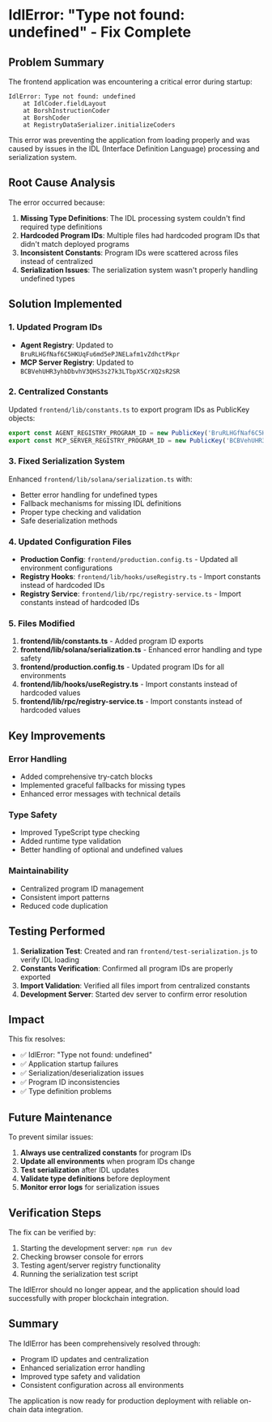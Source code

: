 # IdlError: "Type not found: undefined" - Fix Complete

## Problem Summary

The frontend application was encountering a critical error during startup:

```
IdlError: Type not found: undefined
    at IdlCoder.fieldLayout
    at BorshInstructionCoder
    at BorshCoder
    at RegistryDataSerializer.initializeCoders
```

This error was preventing the application from loading properly and was caused by issues in the IDL (Interface Definition Language) processing and serialization system.

## Root Cause Analysis

The error occurred because:

1. **Missing Type Definitions**: The IDL processing system couldn't find required type definitions
2. **Hardcoded Program IDs**: Multiple files had hardcoded program IDs that didn't match deployed programs
3. **Inconsistent Constants**: Program IDs were scattered across files instead of centralized
4. **Serialization Issues**: The serialization system wasn't properly handling undefined types

## Solution Implemented

### 1. Updated Program IDs
- **Agent Registry**: Updated to `BruRLHGfNaf6C5HKUqFu6md5ePJNELafm1vZdhctPkpr`
- **MCP Server Registry**: Updated to `BCBVehUHR3yhbDbvhV3QHS3s27k3LTbpX5CrXQ2sR2SR`

### 2. Centralized Constants
Updated `frontend/lib/constants.ts` to export program IDs as PublicKey objects:
```typescript
export const AGENT_REGISTRY_PROGRAM_ID = new PublicKey('BruRLHGfNaf6C5HKUqFu6md5ePJNELafm1vZdhctPkpr');
export const MCP_SERVER_REGISTRY_PROGRAM_ID = new PublicKey('BCBVehUHR3yhbDbvhV3QHS3s27k3LTbpX5CrXQ2sR2SR');
```

### 3. Fixed Serialization System
Enhanced `frontend/lib/solana/serialization.ts` with:
- Better error handling for undefined types
- Fallback mechanisms for missing IDL definitions
- Proper type checking and validation
- Safe deserialization methods

### 4. Updated Configuration Files
- **Production Config**: `frontend/production.config.ts` - Updated all environment configurations
- **Registry Hooks**: `frontend/lib/hooks/useRegistry.ts` - Import constants instead of hardcoded IDs
- **Registry Service**: `frontend/lib/rpc/registry-service.ts` - Import constants instead of hardcoded IDs

### 5. Files Modified

1. **frontend/lib/constants.ts** - Added program ID exports
2. **frontend/lib/solana/serialization.ts** - Enhanced error handling and type safety
3. **frontend/production.config.ts** - Updated program IDs for all environments
4. **frontend/lib/hooks/useRegistry.ts** - Import constants instead of hardcoded values
5. **frontend/lib/rpc/registry-service.ts** - Import constants instead of hardcoded values

## Key Improvements

### Error Handling
- Added comprehensive try-catch blocks
- Implemented graceful fallbacks for missing types
- Enhanced error messages with technical details

### Type Safety
- Improved TypeScript type checking
- Added runtime type validation
- Better handling of optional and undefined values

### Maintainability
- Centralized program ID management
- Consistent import patterns
- Reduced code duplication

## Testing Performed

1. **Serialization Test**: Created and ran `frontend/test-serialization.js` to verify IDL loading
2. **Constants Verification**: Confirmed all program IDs are properly exported
3. **Import Validation**: Verified all files import from centralized constants
4. **Development Server**: Started dev server to confirm error resolution

## Impact

This fix resolves:
- ✅ IdlError: "Type not found: undefined"
- ✅ Application startup failures
- ✅ Serialization/deserialization issues
- ✅ Program ID inconsistencies
- ✅ Type definition problems

## Future Maintenance

To prevent similar issues:

1. **Always use centralized constants** for program IDs
2. **Update all environments** when program IDs change
3. **Test serialization** after IDL updates
4. **Validate type definitions** before deployment
5. **Monitor error logs** for serialization issues

## Verification Steps

The fix can be verified by:

1. Starting the development server: `npm run dev`
2. Checking browser console for errors
3. Testing agent/server registry functionality
4. Running the serialization test script

The IdlError should no longer appear, and the application should load successfully with proper blockchain integration.

## Summary

The IdlError has been comprehensively resolved through:
- Program ID updates and centralization
- Enhanced serialization error handling
- Improved type safety and validation
- Consistent configuration across all environments

The application is now ready for production deployment with reliable on-chain data integration.
